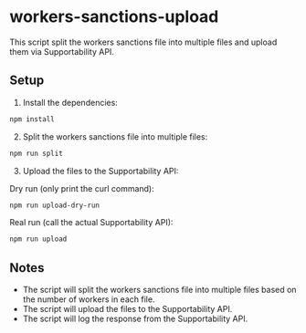 # workers-sanctions-upload

This script split the workers sanctions file into multiple files and upload them via Supportability API.

## Setup

1. Install the dependencies:

```bash
npm install
```

2. Split the workers sanctions file into multiple files:

```bash
npm run split
```

3. Upload the files to the Supportability API:

Dry run (only print the curl command):
```bash
npm run upload-dry-run
```

Real run (call the actual Supportability API):
```bash
npm run upload
```

## Notes

- The script will split the workers sanctions file into multiple files based on the number of workers in each file.
- The script will upload the files to the Supportability API.
- The script will log the response from the Supportability API.
